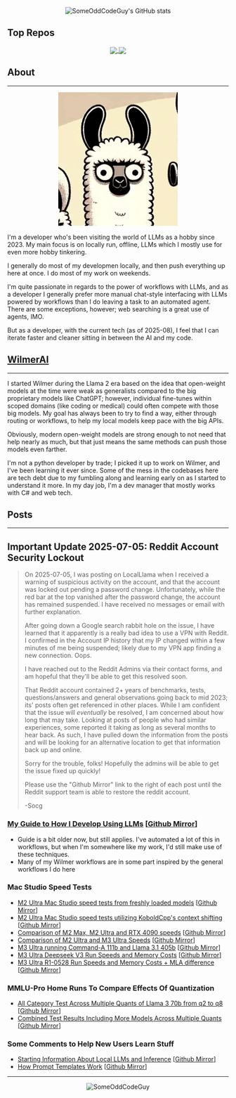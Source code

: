 <!-- Attribution for the github readme stats and the repos below that: https://github.com/anuraghazra/github-readme-stats -->
<!-- Awesome little widgets -->
<p align="center">
<img src="https://github-readme-stats.vercel.app/api?username=someoddcodeguy&hide=contribs" alt="SomeOddCodeGuy's GitHub stats">
</p>

## Top Repos
<p align="center">
<a href="https://github.com/someoddcodeguy/wilmerai">
  <img align="center" src="https://github-readme-stats.vercel.app/api/pin/?username=someoddcodeguy&repo=wilmerai" />
</a>
<a href="https://github.com/SomeOddCodeGuy/OfflineWikipediaTextApi">
  <img align="center" src="https://github-readme-stats.vercel.app/api/pin/?username=someoddcodeguy&repo=OfflineWikipediaTextApi" />
</a>
</p>

## About
***

<p align="center">
<img src="https://github.com/SomeOddCodeGuy/SomeOddCodeGuy/blob/main/SomeOddCodeGuy_Sway.gif" alt="SomeOddCodeGuy">
</p>

I'm a developer who's been visiting the world of LLMs as a hobby since 2023. My main focus is on locally run, offline,
LLMs which I mostly use for even more hobby tinkering. 

I generally do most of my developmen locally, and then push everything up here at once. I do most of my work on weekends.

I'm quite passionate in regards to the power of workflows with LLMs, and as a developer I generally prefer more manual
chat-style interfacing with LLMs powered by workflows than I do leaving a task to an automated agent. There are some
exceptions, however; web searching is a great use of agents, IMO. 

But as a developer, with the current tech (as of 2025-08), I feel that I can iterate faster and cleaner sitting in 
between the AI and my code.



## [WilmerAI](https://github.com/SomeOddCodeGuy/WilmerAI)
***
I started Wilmer during the Llama 2 era based on the idea that open-weight models at the time were weak as generalists
compared to the big proprietary models like ChatGPT; however, individual fine-tunes within scoped domains (like coding
or medical) could often compete with those big models. My goal has always been to try to find a way, either through
routing or workflows, to help my local models keep pace with the big APIs. 

Obviously, modern open-weight models are strong enough to not need that help nearly as much, but that just means the same 
methods can push those models even farther.

I'm not a python developer by trade; I picked it up to work on Wilmer, and I've been learning it ever since. Some
of the mess in the codebases here are tech debt due to my fumbling along and learning early on as I started to 
understand it more. In my day job, I'm a dev manager that mostly works with C# and web tech.

## Posts
***

## Important Update 2025-07-05: Reddit Account Security Lockout

> On 2025-07-05, I was posting on LocalLlama when I received a warning of suspicious activity on the account,
> and that the account was locked out pending a password change. Unfortunately, while the red bar at the top vanished
> after the password change, the account has remained suspended. I have received no messages or email with further
> explanation.
>
> After going down a Google search rabbit hole on the issue, I have learned that it apparently is a really bad idea
> to use a VPN with Reddit. I confirmed in the Account IP history that my IP changed within a few minutes of me
> being suspended; likely due to my VPN app finding a new connection. Oops.
>
> I have reached out to the Reddit Admins via their contact forms, and am hopeful that they'll be able to get this
> resolved soon.
>
> That Reddit account contained 2+ years of benchmarks, tests, questions/answers and general observations going back
> to mid 2023; its' posts often get referenced in other places. While I am confident that the issue will *eventually*
> be resolved, I am concerned about how long that may take. Looking at posts of people who had similar experiences,
> some reported it taking as long as several months to hear back. As such, I have pulled down the information
> from the posts and will be looking for an alternative location to get that information back up and online.
>
> Sorry for the trouble, folks! Hopefully the admins will be able to get the issue fixed up quickly!
> 
> Please use the "Github Mirror" link to the right of each post until the Reddit support team is able
> to restore the reddit account.
>
> -Socg

### [My Guide to How I Develop Using LLMs](https://www.reddit.com/r/LocalLLaMA/comments/1cvw3s5/my_personal_guide_for_developing_software_with_ai/) [[Github Mirror](Github_Images/My%20personal%20guide%20for%20developing%20software%20with%20AI%20assistance%20r_LocalLLaMA.png)]
- Guide is a bit older now, but still applies. I've automated a lot of this in workflows, but when I'm somewhere like
  my work, I'd still make use of these techniques.
- Many of my Wilmer workflows are in some part inspired by the general workflows I do here

### Mac Studio Speed Tests
- [M2 Ultra Mac Studio speed tests from freshly loaded models](https://www.reddit.com/r/LocalLLaMA/comments/1aucug8/here_are_some_real_world_speeds_for_the_mac_m2/) [[Github Mirror](Github_Images/Here%20Are%20Some%20Real%20World%20Speeds%20For%20the%20Mac%20M2%20Ultra%20In%20Case%20You%20Were%20Curious%20r_LocalLLaMA.png)]
- [M2 Ultra Mac Studio speed tests utilizing KoboldCpp's context shifting](https://www.reddit.com/r/LocalLLaMA/comments/1aw08ck/real_world_speeds_on_the_mac_koboldcpp_context/) [[Github Mirror](Github_Images/Real%20World%20Speeds%20on%20the%20Mac%20Koboldcpp%20Context%20Shift%20Edition!%20r_LocalLLaMA.png)]
- [Comparison of M2 Max, M2 Ultra and RTX 4090 speeds](https://www.reddit.com/r/LocalLLaMA/comments/1fovw8h/low_context_speed_comparison_macbook_mac_studios/) [[Github Mirror](Github_Images/Low%20Context%20Speed%20Comparison%20Macbook%20Mac%20Studios%20and%20RTX%204090%20r_LocalLLaMA.png)]
- [Comparison of M2 Ultra and M3 Ultra Speeds](https://www.reddit.com/r/LocalLLaMA/comments/1jaqpiu/mac_speed_comparison_m2_ultra_vs_m3_ultra_using/) [[Github Mirror](Github_Images/Mac%20Speed%20Comparison%20M2%20Ultra%20vs%20M3%20Ultra%20using%20KoboldCpp%20r_LocalLLaMA.png)]
- [M3 Ultra running Command-A 111b and Llama 3.1 405b](https://www.reddit.com/r/LocalLLaMA/comments/1jcgonz/comment/mi244qd/?context=3) [[Github Mirror](Github_Images/Has%20anyone%20tried%2070B%20LLMs%20on%20M3%20Ultra%20r_LocalLLaMA.png)]
- [M3 Ultra Deepseek V3 Run Speeds and Memory Costs](https://www.reddit.com/r/LocalLLaMA/comments/1jke5wg/m3_ultra_mac_studio_512gb_prompt_and_write_speeds/) [[Github Mirror](Github_Images/M3%20Ultra%20Mac%20Studio%20512GB%20prompt%20and%20write%20speeds%20for%20Deepseek%20V3%20671b%20gguf%20q4_K_M%20for%20those%20curious%20r_LocalLLaMA.png)]
- [M3 Ultra R1-0528 Run Speeds and Memory Costs + MLA difference](https://www.reddit.com/r/LocalLLaMA/comments/1kzn4ix/running_deepseek_r1_0528_q4_k_m_and_mlx_4bit_on_a/) [[Github Mirror](Github_Images/Running%20Deepseek%20R1%200528%20q4_K_M%20and%20mlx%204-bit%20on%20a%20Mac%20Studio%20M3%20r_LocalLLaMA.png)]

### MMLU-Pro Home Runs To Compare Effects Of Quantization
- [All Category Test Across Multiple Quants of Llama 3 70b from q2 to q8](https://www.reddit.com/r/LocalLLaMA/comments/1ds6da5/mmlupro_all_category_test_results_for_llama_3_70b/) [[Github Mirror](Github_Images/MMLU-Pro%20all%20category%20test%20results%20for%20Llama%203%2070b%20Instruct%20ggufs%20q2_K_XXS%20q2_K%20q4_K_M%20q5_K_M%20q6_K%20and%20q8_0%20r_LocalLLaMA.png)]
- [Combined Test Results Including More Models Across Multiple Quants](https://www.reddit.com/r/LocalLLaMA/comments/1dx4sa7/mmlupro_combined_results_including_new_results/) [[Github Mirror](Github_Images/MMLU-Pro%20Combined%20Results-%20Including%20New%20Results%20for%20L3%208b%20SPPO%20Hermes%202%20Theta%20L3%208b%20and%20Some%20Golden%20Oldies%20Like%20Dolphin%202.5%20Mixtral%20Nous%20Capybara%2034b%20and%20WizardLM-2-7b%20r_LocalLLaMA.png)]

### Some Comments to Help New Users Learn Stuff
- [Starting Information About Local LLMs and Inference](https://www.reddit.com/r/LocalLLaMA/comments/1b6rqi5/comment/ktdwlbl/?utm_source=share&utm_medium=web3x&utm_name=web3xcss&utm_term=1) [[Github Mirror](Github_Images/LLM%20Breakdown%20for%20newbs%20r_LocalLLaMA.png)]
- [How Prompt Templates Work](https://www.reddit.com/r/LocalLLaMA/comments/1gddzat/comment/lu0z4aw/?utm_source=share&utm_medium=web3x&utm_name=web3xcss&utm_term=1&utm_content=share_button) [[Github Mirror](Github_Images/I%20just%20don't%20understand%20prompt%20formats.%20r_LocalLLaMA.png)]

***

<p align="center">
<img src="https://github.com/SomeOddCodeGuy/SomeOddCodeGuy/blob/main/Socg_Cat_Cards.gif" alt="SomeOddCodeGuy">
</p>
